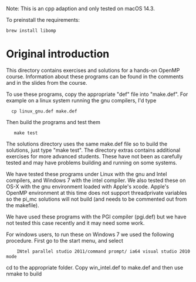 Note:
This is an cpp adaption and only tested on macOS 14.3.

To preinstall the requirements:
```shell
brew install libomp
```

# Original introduction

This directory contains exercises and solutions for a hands-on
OpenMP course.  Information about these programs can be found
in the comments and in the slides from the course.

To use these programs, copy the appropriate "def" file into
"make.def".  For example on a linux system running the gnu 
compilers, I'd type

```shell
  cp linux_gnu.def make.def
```

Then build the programs and test them

```shell
   make test
```

The solutions directory uses the same make.def file so to build
the solutions, just type "make test".  The directory extras
contains additional exercises for more advanced students.  These
have not been as carefully tested and may have problems building
and running on some systems.

We have tested these programs under Linux with the gnu and Intel compilers,
and Windows 7 with the intel compiler. We also tested these
on OS-X with the gnu environment loaded with Apple's xcode.   Apple's
OpenMP environment at this time does not support threadprivate
variables so the pi_mc solutions will not build (and needs to 
be commented out from the makefile).

We have used these programs with the PGI compiler (pgi.def) 
but we have not tested this case recently and it may need some work.

For windows users, to run these on Windows 7 we used the following
procedure.  First go to the start menu, and select 

```shell
    INtel parallel studio 2011/command prompt/ ia64 visual studio 2010 mode
```

cd to the appropriate folder.  Copy win_intel.def to make.def and then
use nmake to build
